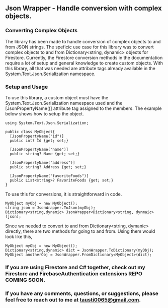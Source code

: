 ## Json Wrapper - Handle conversion with complex objects.

### Converting Complex Objects ### 

The library has been made to handle conversion of complex objects to and from JSON strings.  The speficic use case for this library was to convert complex objects to and from Dictionary<string, dynamic> objects for Firestore.  Currently, the Firestore conversion methods in the documentation require a lot of setup and general knowledge to create custom objects.  With this library, all that was needed are attribute tags already available in the System.Text.Json.Serialization namespace.

### Setup and Usage ###

To use this library, a custom object must have the System.Text.Json.Serialization namespace used and the [JsonPropertyName()] attribute tag assigned to the members.  The example below shows how to setup the object.
```
using System.Text.Json.Serialization;

public class MyObject{
  [JsonPropertyName("id")]
  public int? Id {get; set;}
  
  [JsonPropertyName("name")]
  public string? Name {get; set;}
  
  [JsonPropertyName("address")]
  public string? Address {get; set;}
  
  [JsonPropertyName("favoriteFoods")]
  public List<string>? FavoriteFoods {get; set;}
}
```
 To use this for conversions, it is straightforward in code. 
 
```
MyObject myObj = new MyObject();
string json = JsonWrapper.ToJson(myObj);
Dictionary<string,dynamic> JsonWrapper<Dictionary<string, dynmaic>(json);
```

Since we needed to convert to and from Dictionary<string, dymanic> directly, there are two methods for going to and from.  Using them would look like this,
```
MyObject myObj = new MyObject();
Dictionary<string,dynamic> dict = JsonWrapper.ToDictionary(myObj);
MyObject anotherObj = JsonWrapper.FromDictionary<MyObject>(dict);
```
### If you are using Firestore and C# together, check out my Firestore and FirebaseAuthentication extensions **REPO COMING SOON**. ###
### If you have any comments, questions, or suggestions, please feel free to reach out to me at tausti0065@gmail.com. ###
